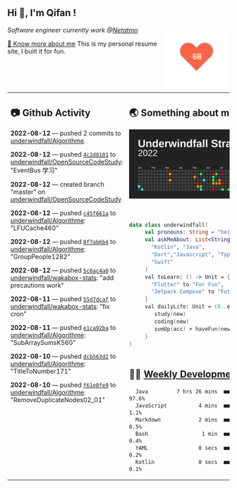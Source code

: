 <h2> Hi 👋, I'm Qifan ! </h2>
<a href="https://github.com/underwindfall/iBeats"><img align="right" width="150px" src="https://raw.githubusercontent.com/underwindfall/iBeats/main/files/heart.svg"/></a>
<p><em>Software engineer currently work @<a href="https://www.netatmo.com">Netatmo</a></em></p>
<p><a href="https://qifanyang.com/resume" target="_blank"> 🔭 Know more about me</a> This is my personal resume site, I built it for fun.</p>
<table><tr><td valign="top" rowspan="2">

 ## 📷 Github Activity
 <!-- githubActivity starts -->
  **2022-08-12** — pushed 2 commits to [underwindfall/Algorithme](https://api.github.com/repos/underwindfall/Algorithme).

  **2022-08-12** — pushed [`4c2d8101`](https://github.com/underwindfall/OpenSourceCodeStudy/commit/4c2d8101d74746cac43cdc137c063187ecead94f) to [underwindfall/OpenSourceCodeStudy](https://api.github.com/repos/underwindfall/OpenSourceCodeStudy): "EventBus 学习"

  **2022-08-12** — created branch "master" on [underwindfall/OpenSourceCodeStudy](https://api.github.com/repos/underwindfall/OpenSourceCodeStudy)

  **2022-08-12** — pushed [`c45f661a`](https://github.com/underwindfall/Algorithme/commit/c45f661a5ca8fcaeae8bf8b538ba02ca3c99e6bc) to [underwindfall/Algorithme](https://api.github.com/repos/underwindfall/Algorithme): "LFUCache460"

  **2022-08-12** — pushed [`8f7ab6b4`](https://github.com/underwindfall/Algorithme/commit/8f7ab6b44a08cd92aba809f12b3f0ca36bf2ea20) to [underwindfall/Algorithme](https://api.github.com/repos/underwindfall/Algorithme): "GroupPeople1282"

  **2022-08-12** — pushed [`5c6ac4a0`](https://github.com/underwindfall/wakabox-stats/commit/5c6ac4a024240a9edba416714581bd779be178a1) to [underwindfall/wakabox-stats](https://api.github.com/repos/underwindfall/wakabox-stats): "add precautions work"

  **2022-08-11** — pushed [`55d7dcaf`](https://github.com/underwindfall/wakabox-stats/commit/55d7dcaf2967f1e4e3be74f5c49a7c0e731b8adc) to [underwindfall/wakabox-stats](https://api.github.com/repos/underwindfall/wakabox-stats): "fix cron"

  **2022-08-11** — pushed [`e1ca92ba`](https://github.com/underwindfall/Algorithme/commit/e1ca92ba95a5421b0726c157b2d51a0ddb73354f) to [underwindfall/Algorithme](https://api.github.com/repos/underwindfall/Algorithme): "SubArraySumsK560"

  **2022-08-10** — pushed [`dcb563d2`](https://github.com/underwindfall/Algorithme/commit/dcb563d22755831890c75bd382dbbcca501bb9f4) to [underwindfall/Algorithme](https://api.github.com/repos/underwindfall/Algorithme): "TitleToNumber171"

  **2022-08-10** — pushed [`f61e8fe9`](https://github.com/underwindfall/Algorithme/commit/f61e8fe95908cf1776e1120d6c0fcd5d66543c87) to [underwindfall/Algorithme](https://api.github.com/repos/underwindfall/Algorithme): "RemoveDuplicateNodes02_01"
 <!-- githubActivity ends -->
 </td><td valign="top">

 ## 🌏 Something about me
 <!-- profile starts -->
 <a href="https://github.com/underwindfall" width="100%">
   <img src="https://github.com/underwindfall/GitHubPoster/blob/main/examples/strava.svg"/>
 </a>
 <br/>
 <br/>
 <br/>

 ```kotlin
 data class underwindfall(
      val pronouns: String = "he|him",
      val askMeAbout: List<String> = listOf(
        "Kotlin", "Java",
        "Dart","Javascript", "Typescript",
        "Swift"
      )
      val toLearn: () -> Unit = {
        "Flutter" to "For Fun",
        "Jetpack Compose" to "Future"
      }
      val dailyLife: Unit = (0..end).reduce { acc, new ->
         study(new)
         coding(new)
         sumUp(acc) + haveFun(new)
      }
 )
 ```
 <!-- profile ends -->
 </td></tr><tr><td valign="top">

 ## 🏊‍♂️ <a href="https://gist.github.com/underwindfall/377ee88ba1fabd1e93516e48ca9c61eb" target="_blank">Weekly Development Breakdown</a>
  <!-- codeTime starts -->
  ```text
    Java         7 hrs 26 mins  ■■■■■■■■■■■■■■■■■■■■■■■■  97.6%
    JavaScript          4 mins  ■■■▦□□□□□□□□□□□□□□□□□□□□   1.1%
    Markdown            2 mins  ■■■▥□□□□□□□□□□□□□□□□□□□□   0.5%
    Bash                 1 min  ■■■▥□□□□□□□□□□□□□□□□□□□□   0.4%
    YAML                0 secs  ■■■▥□□□□□□□□□□□□□□□□□□□□   0.2%
    Kotlin              0 secs  ■■■▥□□□□□□□□□□□□□□□□□□□□   0.1%
  ```
  <!-- codeTime starts -->
  </td></tr></table>